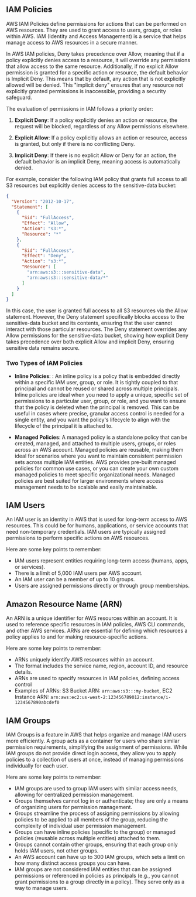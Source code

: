 ## IAM Policies

AWS IAM Policies define permissions for actions that can be performed on AWS resources. They are used to grant access to users, groups, or roles within AWS. IAM (Identity and Access Management) is a service that helps manage access to AWS resources in a secure manner.

In AWS IAM policies, Deny takes precedence over Allow, meaning that if a policy explicitly denies access to a resource, it will override any permissions that allow access to the same resource. Additionally, if no explicit Allow permission is granted for a specific action or resource, the default behavior is Implicit Deny. This means that by default, any action that is not explicitly allowed will be denied. This "implicit deny" ensures that any resource not explicitly granted permissions is inaccessible, providing a security safeguard.

The evaluation of permissions in IAM follows a priority order:

1. **Explicit Deny**: If a policy explicitly denies an action or resource, the request will be blocked, regardless of any Allow permissions elsewhere.

2. **Explicit Allow**: If a policy explicitly allows an action or resource, access is granted, but only if there is no conflicting Deny.

3. **Implicit Deny**: If there is no explicit Allow or Deny for an action, the default behavior is an implicit Deny, meaning access is automatically denied.

For example, consider the following IAM policy that grants full access to all S3 resources but explicitly denies access to the sensitive-data bucket:

```json
{
  "Version": "2012-10-17",
  "Statement": [
    {
      "Sid": "FullAccess",
      "Effect": "Allow",
      "Action": "s3:*",
      "Resource": "*"
    },
    {
      "Sid": "FullAccess",
      "Effect": "Deny",
      "Action": "s3:*",
      "Resource": [
        "arn:aws:s3:::sensitive-data",
        "arn:aws:s3:::sensitive-data/*"
      ]
    }
  ]
}
```

In this case, the user is granted full access to all S3 resources via the Allow statement. However, the Deny statement specifically blocks access to the sensitive-data bucket and its contents, ensuring that the user cannot interact with those particular resources. The Deny statement overrides any Allow permissions for the sensitive-data bucket, showing how explicit Deny takes precedence over both explicit Allow and implicit Deny, ensuring sensitive data remains secure.

### Two Types of IAM Policies

- **Inline Policies**: : An inline policy is a policy that is embedded directly within a specific IAM user, group, or role. It is tightly coupled to that principal and cannot be reused or shared across multiple principals. Inline policies are ideal when you need to apply a unique, specific set of permissions to a particular user, group, or role, and you want to ensure that the policy is deleted when the principal is removed. This can be useful in cases where precise, granular access control is needed for a single entity, and you want the policy's lifecycle to align with the lifecycle of the principal it is attached to.

- **Managed Policies**: A managed policy is a standalone policy that can be created, managed, and attached to multiple users, groups, or roles across an AWS account. Managed policies are reusable, making them ideal for scenarios where you want to maintain consistent permission sets across multiple IAM entities. AWS provides pre-built managed policies for common use cases, or you can create your own custom managed policies to meet specific organizational needs. Managed policies are best suited for larger environments where access management needs to be scalable and easily maintainable.

## IAM Users

An IAM user is an identity in AWS that is used for long-term access to AWS resources. This could be for humans, applications, or service accounts that need non-temporary credentials. IAM users are typically assigned permissions to perform specific actions on AWS resources.

Here are some key points to remember:

- IAM users represent entities requiring long-term access (humans, apps, or services).
- There is a limit of 5,000 IAM users per AWS account.
- An IAM user can be a member of up to 10 groups.
- Users are assigned permissions directly or through group memberships.

## Amazon Resource Name (ARN)

An ARN is a unique identifier for AWS resources within an account. It is used to reference specific resources in IAM policies, AWS CLI commands, and other AWS services. ARNs are essential for defining which resources a policy applies to and for making resource-specific actions.

Here are some key points to remember:

- ARNs uniquely identify AWS resources within an account.
- The format includes the service name, region, account ID, and resource details.
- ARNs are used to specify resources in IAM policies, defining access control
- Examples of ARNs: S3 Bucket ARN: `arn:aws:s3:::my-bucket`, EC2 Instance ARN: `arn:aws:ec2:us-west-2:123456789012:instance/i-1234567890abcdef0`

## IAM Groups

IAM Groups is a feature in AWS that helps organize and manage IAM users more efficiently. A group acts as a container for users who share similar permission requirements, simplifying the assignment of permissions. While IAM groups do not provide direct login access, they allow you to apply policies to a collection of users at once, instead of managing permissions individually for each user.

Here are some key points to remember:

- IAM groups are used to group IAM users with similar access needs, allowing for centralized permission management.
- Groups themselves cannot log in or authenticate; they are only a means of organizing users for permission management.
- Groups streamline the process of assigning permissions by allowing policies to be applied to all members of the group, reducing the complexity of individual user permission management.
- Groups can have inline policies (specific to the group) or managed policies (reusable across multiple entities) attached to them.
- Groups cannot contain other groups, ensuring that each group only holds IAM users, not other groups.
- An AWS account can have up to 300 IAM groups, which sets a limit on how many distinct access groups you can have.
- IAM groups are not considered IAM entities that can be assigned permissions or referenced in policies as principals (e.g., you cannot grant permissions to a group directly in a policy). They serve only as a way to manage users.
